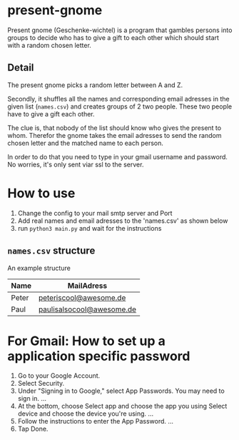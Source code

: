 # present-gnome
Present gnome (Geschenke-wichtel) is a program that gambles persons into groups to decide who has to give a gift to each other which should start with a random chosen letter.

## Detail
The present gnome picks a random letter between A and Z.

Secondly, it shuffles all the names and corresponding email adresses in the given list (`names.csv`) and creates groups of 2 two people. These two people have to give a gift each other. 

The clue is, that nobody of the list should know who gives the present to whom. Therefor the gnome takes the email adresses to send the random chosen letter and the matched name to each person.

In order to do that you need to type in your gmail username and password. No worries, it's only sent viar ssl to the server. 

# How to use
1. Change the config to your mail smtp server and Port
2. Add real names and email adresses to the 'names.csv' as shown below
3. run `python3 main.py` and wait for the instructions

## `names.csv` structure
An example structure

Name | MailAdress 
--- | --- | 
Peter | peteriscool@awesome.de | 
Paul | paulisalsocool@awesome.de |

# For Gmail: How to set up a application specific password
1. Go to your Google Account.
2. Select Security.
3. Under "Signing in to Google," select App Passwords. You may need to sign in. ...
4. At the bottom, choose Select app and choose the app you using Select device and choose the device you're using. ...
5. Follow the instructions to enter the App Password. ...
6. Tap Done.

